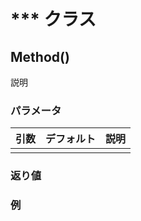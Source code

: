 # *** クラス

## Method()

説明

### パラメータ

|引数|デフォルト|説明|
|----|----|----|
||||

### 返り値

### 例

```
```

